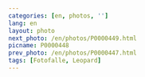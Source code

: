 ```yaml
---
categories: [en, photos, '']
lang: en
layout: photo
next_photo: /en/photos/P0000449.html
picname: P0000448
prev_photo: /en/photos/P0000447.html
tags: [Fotofalle, Leopard]
---
```

